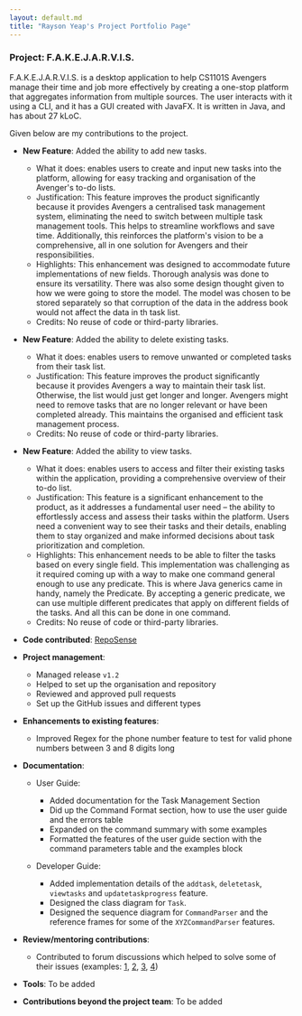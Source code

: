 ```yaml
---
layout: default.md
title: "Rayson Yeap's Project Portfolio Page"
---
```

### Project: F.A.K.E.J.A.R.V.I.S.

F.A.K.E.J.A.R.V.I.S. is a desktop application to help CS1101S Avengers manage their time and job more effectively by creating a one-stop platform that aggregates information from multiple sources. The user interacts with it using a CLI, and it has a GUI created with JavaFX. It is written in Java, and has about 27 kLoC.

Given below are my contributions to the project.


* **New Feature**: Added the ability to add new tasks.
  * What it does: enables users to create and input new tasks into the platform, allowing for easy tracking and organisation of the Avenger's to-do lists.
  * Justification: This feature improves the product significantly because it provides Avengers a centralised task management system, eliminating the need to switch between multiple task management tools. This helps to streamline workflows and save time. Additionally, this reinforces the platform's vision to be a comprehensive, all in one solution for Avengers and their responsibilities. 
  * Highlights: This enhancement was designed to accommodate future implementations of new fields. Thorough analysis was done to ensure its versatility. There was also some design thought given to how we were going to store the model. The model was chosen to be stored separately so that corruption of the data in the address book would not affect the data in th task list.
  * Credits: No reuse of code or third-party libraries.
  

* **New Feature**: Added the ability to delete existing tasks.
  * What it does: enables users to remove unwanted or completed tasks from their task list.
  * Justification: This feature improves the product significantly because it provides Avengers a way to maintain their task list. Otherwise, the list would just get longer and longer. Avengers might need to remove tasks that are no longer relevant or have been completed already. This maintains the organised and efficient task management process.
  * Credits: No reuse of code or third-party libraries.


* **New Feature**: Added the ability to view tasks.
  * What it does: enables users to access and filter their existing tasks within the application, providing a comprehensive overview of their to-do list.
  * Justification: This feature is a significant enhancement to the product, as it addresses a fundamental user need – the ability to effortlessly access and assess their tasks within the platform. Users need a convenient way to see their tasks and their details, enabling them to stay organized and make informed decisions about task prioritization and completion.
  * Highlights: This enhancement needs to be able to filter the tasks based on every single field. This implementation was challenging as it required coming up with a way to make one command general enough to use any predicate. This is where Java generics came in handy, namely the Predicate<Task>. By accepting a generic predicate, we can use multiple different predicates that apply on different fields of the tasks. And all this can be done in one command. 
  * Credits: No reuse of code or third-party libraries.


* **Code contributed**: [RepoSense](https://nus-cs2103-ay2324s1.github.io/tp-dashboard/?search=respirayson&breakdown=true)


* **Project management**: 
  * Managed release `v1.2`
  * Helped to set up the organisation and repository
  * Reviewed and approved pull requests
  * Set up the GitHub issues and different types


* **Enhancements to existing features**: 
  * Improved Regex for the phone number feature to test for valid phone numbers between 3 and 8 digits long


* **Documentation**:
    * User Guide:
      * Added documentation for the Task Management Section
      * Did up the Command Format section, how to use the user guide and the errors table
      * Expanded on the command summary with some examples
      * Formatted the features of the user guide section with the command parameters table and the examples block
  
    * Developer Guide:
      * Added implementation details of the `addtask`, `deletetask`, `viewtasks` and `updatetaskprogress` feature.
      * Designed the class diagram for `Task`.
      * Designed the sequence diagram for `CommandParser` and the reference frames for some of the `XYZCommandParser` features.


* **Review/mentoring contributions**:
  * Contributed to forum discussions which helped to solve some of their issues (examples: [1](https://github.com/nus-cs2103-AY2324S1/forum/issues/50#issuecomment-1697613064), [2](https://github.com/nus-cs2103-AY2324S1/forum/issues/68#issuecomment-1702871519), [3](https://github.com/nus-cs2103-AY2324S1/forum/issues/146#issuecomment-1720759103), [4](https://github.com/nus-cs2103-AY2324S1/forum/issues/285#issuecomment-1774793066))


* **Tools**: To be added

* **Contributions beyond the project team**: To be added

